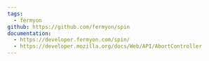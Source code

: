 ```yaml
---
tags:
  - fermyon
github: https://github.com/fermyon/spin
documentation:
  - https://developer.fermyon.com/spin/
  - https://developer.mozilla.org/docs/Web/API/AbortController
---
```

